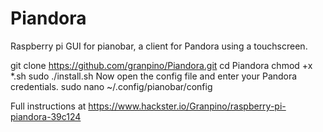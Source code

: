 # Piandora
Raspberry pi GUI for pianobar, a client for Pandora using a touchscreen.

git clone https://github.com/granpino/Piandora.git
cd Piandora
chmod +x *.sh 
sudo ./install.sh
Now open the config file and enter your Pandora credentials.
sudo nano ~/.config/pianobar/config

Full instructions at https://www.hackster.io/Granpino/raspberry-pi-piandora-39c124
